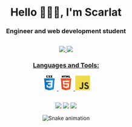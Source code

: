 <h1 align="center">Hello 🙋🏼‍♀️, I'm Scarlat </h1>
<h3 align="center">Engineer and web development student</h3>

##

<div align="center">
  <a href="https://github.com/scarlat-pereira">
  <img height="180em" src="https://github-readme-stats.vercel.app/api?username=scarlat-pereira&show_icons=true&theme=dracula&include_all_commits=true&count_private=true"/>
  <img height="180em" src="https://github-readme-stats.vercel.app/api/top-langs/?username=scarlat-pereira&layout=compact&langs_count=7&theme=dracula"/>
</div>
  
<h3 align="center">Languages and Tools:</h3>
<p align="center"> <a href="https://www.w3schools.com/css/" target="_blank" rel="noreferrer"> <img src="https://raw.githubusercontent.com/devicons/devicon/master/icons/css3/css3-original-wordmark.svg" alt="css3" width="40" height="40"/> </a>
<a href="https://www.w3.org/html/" target="_blank" rel="noreferrer"> <img src="https://raw.githubusercontent.com/devicons/devicon/master/icons/html5/html5-original-wordmark.svg" alt="html5" width="40" height="40"/> </a>
<a href="https://developer.mozilla.org/en-US/docs/Web/JavaScript" target="_blank" rel="noreferrer"> <img src="https://raw.githubusercontent.com/devicons/devicon/master/icons/javascript/javascript-original.svg" alt="javascript" width="40" height="40"/> </a>
</p>
  
##
  
<div> 
  <p align="center"> <a href="https://www.instagram.com/scarlatpereira/" target="_blank"><img src="https://img.shields.io/badge/-Instagram-%23E4405F?style=for-the-badge&logo=instagram&logoColor=white" target="_blank"></a>
  <a href = "mailto:engcivil.scarlat@gmail.com"><img src="https://img.shields.io/badge/-Gmail-%23333?style=for-the-badge&logo=gmail&logoColor=white" target="_blank"></a>
  <a href="https://www.linkedin.com/in/scarlatpereira/" target="_blank"><img src="https://img.shields.io/badge/-LinkedIn-%230077B5?style=for-the-badge&logo=linkedin&logoColor=white" target="_blank"></a> 
 </p>
</div>
  
  <div align="center">
    
  ![Snake animation](https://github.com/scarlat-pereira/scarlat-pereira/blob/output/github-contribution-grid-snake.svg)
    
 </div>
